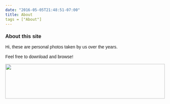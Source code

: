 ```yaml
---
date: "2016-05-05T21:48:51-07:00"
title: About
tags = ["About"]
---
```


<style type="text/css">

#about{
  width:justify;
  text-align: left;
  font-color:black;
  line-height: 17px;
  font-size: justify;
  word-break: break;
  flex-flow: column wrap;
  font-family: sans-serif; 
}

#aboutTitle{
  text-align: centre;
  font-color:green;
  line-height: 17px;
  font-size: justify;
  word-break: break;
  flex-flow: column wrap;
  font-family: sans-serif;


a:hover{
color: #446478;
padding:5px;

}

body,
html {
  width: 100%;
  height: 100%;
  font-family: sans-serif;
}


p{
text-align: left;
}

h2{
text-align: left;
}


h3{
text-align: left;
}

h4{
text-align: center;
}

h5{
text-align: center;
}



img {
  border-radius: 8px;
}

</style>

<body>

<div id="aboutTitle">

<H3>About this site</H3> 

</div>

<div id="about">

<p>
Hi, these are personal photos taken by us over the years.

Feel free to download and browse!
</p>

</div>

<p></p>

<img src="/./_index_files/banner.png" alt="" width="100%" height="110px"/>

<div class="tagcloud">



</body>
</head>
</html>
